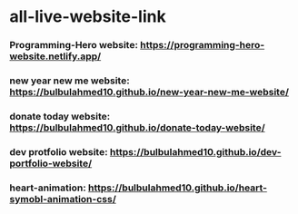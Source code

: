 # all-live-website-link

### Programming-Hero website:  https://programming-hero-website.netlify.app/
### new year new me website: https://bulbulahmed10.github.io/new-year-new-me-website/
### donate today website: https://bulbulahmed10.github.io/donate-today-website/
### dev protfolio website: https://bulbulahmed10.github.io/dev-portfolio-website/
### heart-animation: https://bulbulahmed10.github.io/heart-symobl-animation-css/

